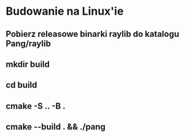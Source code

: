 # Budowanie na Linux'ie
## Pobierz releasowe binarki raylib do katalogu Pang/raylib
## mkdir build
## cd build
## cmake -S .. -B .
## cmake --build . && ./pang
